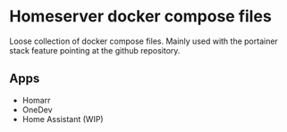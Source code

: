 # Homeserver docker compose files

Loose collection of docker compose files. Mainly used with the portainer stack
feature pointing at the github repository.

## Apps
- Homarr
- OneDev
- Home Assistant (WIP)

